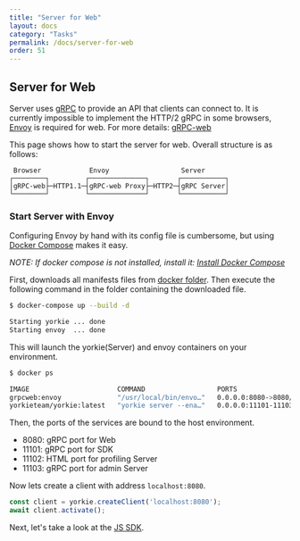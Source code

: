 ```yaml
---
title: "Server for Web"
layout: docs
category: "Tasks"
permalink: /docs/server-for-web
order: 51
---
```


## Server for Web

Server uses [gRPC](https://grpc.io/) to provide an API that clients can connect to. It is currently impossible to implement the HTTP/2 gRPC in some browsers, [Envoy](https://www.envoyproxy.io/) is required for web. For more details: [gRPC-web](https://grpc.io/blog/state-of-grpc-web/)

This page shows how to start the server for web. Overall structure is as follows:

```
 Browser            Envoy                  Server
┌────────┐         ┌──────────────┐       ┌───────────┐
│gRPC-web├─HTTP1.1─┤gRPC-web Proxy├─HTTP2─┤gRPC Server│
└────────┘         └──────────────┘       └───────────┘
```

### Start Server with Envoy

Configuring Envoy by hand with its config file is cumbersome, but using [Docker Compose](https://docs.docker.com/compose/) makes it easy.

*NOTE: If docker compose is not installed, install it: [Install Docker Compose](https://docs.docker.com/compose/install/)*

First, downloads all manifests files from [docker folder](https://github.com/yorkie-team/yorkie-team.github.io/tree/main/docker). Then execute the following command in the folder containing the downloaded file.

```bash
$ docker-compose up --build -d

Starting yorkie ... done
Starting envoy  ... done
```

This will launch the yorkie(Server) and envoy containers on your environment.

```bash
$ docker ps

IMAGE                      COMMAND                  PORTS                                  NAMES
grpcweb:envoy              "/usr/local/bin/envo…"   0.0.0.0:8080->8080/tcp                 envoy
yorkieteam/yorkie:latest   "yorkie server --ena…"   0.0.0.0:11101-11103->11101-11103/tcp   yorkie
```

Then, the ports of the services are bound to the host environment.

- 8080: gRPC port for Web
- 11101: gRPC port for SDK
- 11102: HTML port for profiling Server
- 11103: gRPC port for admin Server

Now lets create a client with address `localhost:8080`.

```javascript
const client = yorkie.createClient('localhost:8080');
await client.activate();
```

Next, let's take a look at the [JS SDK](./js-sdk).

